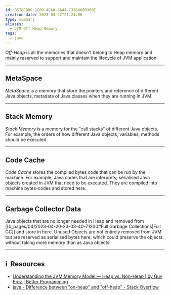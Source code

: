 ```yaml
---
id: B578CB0C-1C09-4CA0-8A4A-C3364600360E
creation-date: 2023-04-22T21:24:06
type: summary
aliases:
  - JVM Off Heap Memory
tags:
  - java
---
```


*Off-Heap* is all the memories that doesn't belong to Heap memory and mainly reserved to support and maintain the lifecycle of JVM application.

---
## MetaSpace 

*MetaSpace* is a memory that store the pointers and reference of different Java objects, metadata of Java classes when they are running in JVM. 

---
## Stack Memory

*Stack Memory* is a memory for the "call stacks" of different Java objects. For example, the orders of how different Java objects, variables, methods should be executed. 

---
## Code Cache

*Code Cache* stores the compiled bytes code that can be run by the machine. For example, Java codes that are interprets; serialised Java objects created in JVM that need to be executed. They are compiled into machine bytes-codes and stored here. 

---
## Garbage Collector Data 

Java objects that are no longer needed in Heap and removed from [[0_pages/04/2023-04-20-23-03-40-71200#Full Garbage Collections|Full GC]] and store in here. Unused Objects are not entirely removed from JVM but are reserved as serialised bytes here; which could preserve the objects without taking more memory than as Java objects


---
## ℹ️  Resources
- [Understanding the JVM Memory Model — Heap vs. Non-Heap | by Guy Erez | Better Programming](https://betterprogramming.pub/understanding-the-jvm-memory-model-heap-vs-non-heap-c14aa6fa703e)
- [java - Difference between "on-heap" and "off-heap" - Stack Overflow](https://stackoverflow.com/questions/6091615/difference-between-on-heap-and-off-heap#:~:text=On%20the%20other%20hand%2C%20the,faster%20than%20the%20disk%20store.)